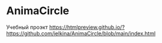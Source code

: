 # AnimaCircle
Учебный проэкт
https://htmlpreview.github.io/?https://github.com/ielkina/AnimaCircle/blob/main/index.html

